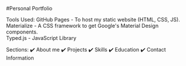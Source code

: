 #Personal Portfolio 

Tools Used:
GitHub Pages - To host my static website (HTML, CSS, JS).
<br>
Materialize - A CSS framework to get Google's Material Design components.
<br>
Typed.js - JavaScript Library

Sections:
✔️ About me
✔️ Projects
✔️ Skills
✔️ Education
✔️ Contact Information
